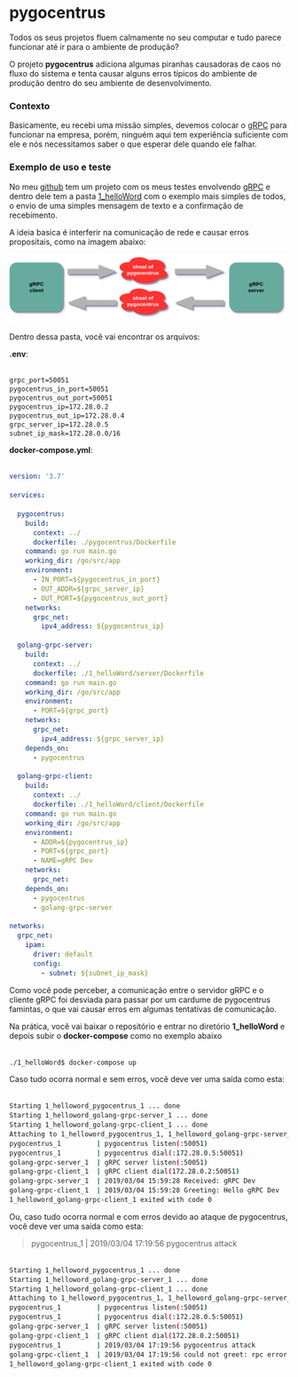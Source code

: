 # pygocentrus

Todos os seus projetos fluem calmamente no seu computar e tudo parece funcionar até ir para o ambiente de produção?

O projeto **pygocentrus** adiciona algumas piranhas causadoras de caos no fluxo do sistema e tenta causar alguns erros
típicos do ambiente de produção dentro do seu ambiente de desenvolvimento.

### Contexto

Basicamente, eu recebi uma missão simples, devemos colocar o [gRPC](https://grpc.io/) para funcionar na empresa, porém, 
ninguém aqui tem experiência suficiente com ele e nós necessitamos saber o que esperar dele quando ele falhar. 
 
### Exemplo de uso e teste

No meu [github](https://github.com/helmutkemper) tem um projeto com os meus testes envolvendo 
[gRPC](https://github.com/helmutkemper/gRPC) e dentro dele tem a pasta 
[1_helloWord](https://github.com/helmutkemper/gRPC/tree/master/1_helloWord) com o exemplo mais simples de todos, o envio
de uma simples mensagem de texto e a confirmação de recebimento.

A ideia basica é interferir na comunicação de rede e causar erros propositais, como na imagem abaixo:

![pygocentrus attack](./img/grpc_and_pygocentrus.png)

Dentro dessa pasta, você vai encontrar os arquivos: 

**.env**:
```

grpc_port=50051
pygocentrus_in_port=50051
pygocentrus_out_port=50051
pygocentrus_ip=172.28.0.2
pygocentrus_out_ip=172.28.0.4
grpc_server_ip=172.28.0.5
subnet_ip_mask=172.28.0.0/16

```

**docker-compose.yml**:
```yaml

version: '3.7'

services:

  pygocentrus:
    build:
      context: ../
      dockerfile: ./pygocentrus/Dockerfile
    command: go run main.go
    working_dir: /go/src/app
    environment:
      - IN_PORT=${pygocentrus_in_port}
      - OUT_ADDR=${grpc_server_ip}
      - OUT_PORT=${pygocentrus_out_port}
    networks:
      grpc_net:
        ipv4_address: ${pygocentrus_ip}

  golang-grpc-server:
    build:
      context: ../
      dockerfile: ./1_helloWord/server/Dockerfile
    command: go run main.go
    working_dir: /go/src/app
    environment:
      - PORT=${grpc_port}
    networks:
      grpc_net:
        ipv4_address: ${grpc_server_ip}
    depends_on:
      - pygocentrus

  golang-grpc-client:
    build:
      context: ../
      dockerfile: ./1_helloWord/client/Dockerfile
    command: go run main.go
    working_dir: /go/src/app
    environment:
      - ADDR=${pygocentrus_ip}
      - PORT=${grpc_port}
      - NAME=gRPC Dev
    networks:
      grpc_net:
    depends_on:
      - pygocentrus
      - golang-grpc-server

networks:
  grpc_net:
    ipam:
      driver: default
      config:
        - subnet: ${subnet_ip_mask}

```

Como você pode perceber, a comunicação entre o servidor gRPC e o cliente gRPC foi desviada para passar por um cardume de
pygocentrus famintas, o que vai causar erros em algumas tentativas de comunicação.

Na prática, você vai baixar o repositório e entrar no diretório **1_helloWord** e depois subir o **docker-compose** como
no exemplo abaixo

```bash

./1_helloWord$ docker-compose up

```

Caso tudo ocorra normal e sem erros, você deve ver uma saída como esta:

```bash

Starting 1_helloword_pygocentrus_1 ... done
Starting 1_helloword_golang-grpc-server_1 ... done
Starting 1_helloword_golang-grpc-client_1 ... done
Attaching to 1_helloword_pygocentrus_1, 1_helloword_golang-grpc-server_1, 1_helloword_golang-grpc-client_1
pygocentrus_1         | pygocentrus listen(:50051)
pygocentrus_1         | pygocentrus dial(:172.28.0.5:50051)
golang-grpc-server_1  | gRPC server listen(:50051)
golang-grpc-client_1  | gRPC client dial(172.28.0.2:50051)
golang-grpc-server_1  | 2019/03/04 15:59:28 Received: gRPC Dev
golang-grpc-client_1  | 2019/03/04 15:59:28 Greeting: Hello gRPC Dev
1_helloword_golang-grpc-client_1 exited with code 0

```

Ou, caso tudo ocorra normal e com erros devido ao ataque de pygocentrus, você deve ver uma saída como esta:

> pygocentrus_1 | 2019/03/04 17:19:56 pygocentrus attack

```bash

Starting 1_helloword_pygocentrus_1 ... done
Starting 1_helloword_golang-grpc-server_1 ... done
Starting 1_helloword_golang-grpc-client_1 ... done
Attaching to 1_helloword_pygocentrus_1, 1_helloword_golang-grpc-server_1, 1_helloword_golang-grpc-client_1
pygocentrus_1         | pygocentrus listen(:50051)
pygocentrus_1         | pygocentrus dial(:172.28.0.5:50051)
golang-grpc-server_1  | gRPC server listen(:50051)
golang-grpc-client_1  | gRPC client dial(172.28.0.2:50051)
pygocentrus_1         | 2019/03/04 17:19:56 pygocentrus attack
golang-grpc-client_1  | 2019/03/04 17:19:56 could not greet: rpc error: code = Unavailable desc = all SubConns are in TransientFailure, latest connection error: <nil>
1_helloword_golang-grpc-client_1 exited with code 0

```

